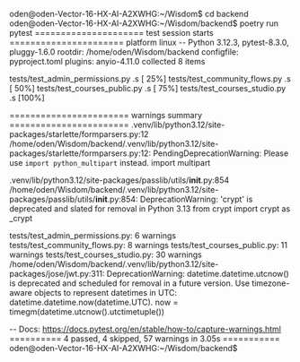 oden@oden-Vector-16-HX-AI-A2XWHG:~/Wisdom$ cd backend
oden@oden-Vector-16-HX-AI-A2XWHG:~/Wisdom/backend$ poetry run pytest
===================== test session starts ======================
platform linux -- Python 3.12.3, pytest-8.3.0, pluggy-1.6.0
rootdir: /home/oden/Wisdom/backend
configfile: pyproject.toml
plugins: anyio-4.11.0
collected 8 items

tests/test_admin_permissions.py .s                       [ 25%]
tests/test_community_flows.py .s                         [ 50%]
tests/test_courses_public.py .s                          [ 75%]
tests/test_courses_studio.py .s                          [100%]

======================= warnings summary =======================
.venv/lib/python3.12/site-packages/starlette/formparsers.py:12
  /home/oden/Wisdom/backend/.venv/lib/python3.12/site-packages/starlette/formparsers.py:12: PendingDeprecationWarning: Please use `import python_multipart` instead.
    import multipart

.venv/lib/python3.12/site-packages/passlib/utils/__init__.py:854
  /home/oden/Wisdom/backend/.venv/lib/python3.12/site-packages/passlib/utils/__init__.py:854: DeprecationWarning: 'crypt' is deprecated and slated for removal in Python 3.13
    from crypt import crypt as _crypt

tests/test_admin_permissions.py: 6 warnings
tests/test_community_flows.py: 8 warnings
tests/test_courses_public.py: 11 warnings
tests/test_courses_studio.py: 30 warnings
  /home/oden/Wisdom/backend/.venv/lib/python3.12/site-packages/jose/jwt.py:311: DeprecationWarning: datetime.datetime.utcnow() is deprecated and scheduled for removal in a future version. Use timezone-aware objects to represent datetimes in UTC: datetime.datetime.now(datetime.UTC).
    now = timegm(datetime.utcnow().utctimetuple())

-- Docs: https://docs.pytest.org/en/stable/how-to/capture-warnings.html
========== 4 passed, 4 skipped, 57 warnings in 3.05s ===========
oden@oden-Vector-16-HX-AI-A2XWHG:~/Wisdom/backend$